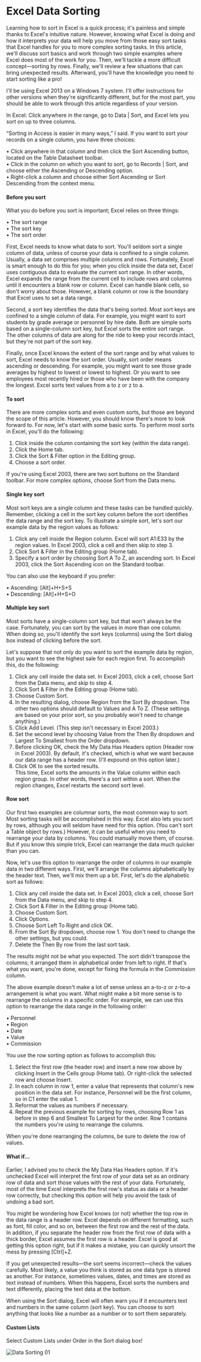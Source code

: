 # Excel Data Sorting

Learning how to sort in Excel is a quick process; it's painless and simple thanks to Excel's intuitive nature. However, knowing what Excel is doing and how it interprets your data will help you move from those easy sort tasks that Excel handles for you to more complex sorting tasks. In this article, we'll discuss sort basics and work through two simple examples where Excel does most of the work for you. Then, we'll tackle a more difficult concept—sorting by rows. Finally, we'll review a few situations that can bring unexpected results. Afterward, you'll have the knowledge you need to start sorting like a pro!  

I'll be using Excel 2013 on a Windows 7 system. I'll offer instructions for other versions when they're significantly different, but for the most part, you should be able to work through this article regardless of your version.   

In Excel: Click anywhere in the range, go to Data | Sort, and Excel lets you sort on up to three columns.  

“Sorting in Access is easier in many ways,” I said. If you want to sort your records on a single column, you have three choices:  

• Click anywhere in that column and then click the Sort Ascending button, located on the Table Datasheet toolbar.   
• Click in the column on which you want to sort, go to Records | Sort, and choose either the Ascending or Descending option.   
• Right-click a column and choose either Sort Ascending or Sort Descending from the context menu.  

#### Before you sort  

What you do before you sort is important; Excel relies on three things:   

• The sort range   
• The sort key   
• The sort order  

First, Excel needs to know what data to sort. You'll seldom sort a single column of data, unless of course your data is confined to a single column. Usually, a data set comprises multiple columns and rows. Fortunately, Excel is smart enough to do this for you; when you click inside the data set, Excel uses contiguous data to evaluate the current sort range. In other words, Excel expands the range from the current cell to include rows and columns until it encounters a blank row or column. Excel can handle blank cells, so don't worry about those. However, a blank column or row is the boundary that Excel uses to set a data range.   

Second, a sort key identifies the data that's being sorted. Most sort keys are confined to a single column of data. For example, you might want to sort students by grade average or personnel by hire date. Both are simple sorts based on a single-column sort key, but Excel sorts the entire sort range. The other columns of data are along for the ride to keep your records intact, but they're not part of the sort key.   

Finally, once Excel knows the extent of the sort range and by what values to sort, Excel needs to know the sort order. Usually, sort order means ascending or descending. For example, you might want to see those grade averages by highest to lowest or lowest to highest. Or you want to see employees most recently hired or those who have been with the company the longest. Excel sorts text values from a to z or z to a.   

#### To sort  

There are more complex sorts and even custom sorts, but those are beyond the scope of this article. However, you should know there's more to look forward to. For now, let's start with some basic sorts. To perform most sorts in Excel, you'll do the following:   

1. Click inside the column containing the sort key (within the data range).   
2. Click the Home tab.   
3. Click the Sort & Filter option in the Editing group.   
4. Choose a sort order.   
  
If you're using Excel 2003, there are two sort buttons on the Standard toolbar. For more complex options, choose Sort from the Data menu.  

#### Single key sort  

Most sort keys are a single column and these tasks can be handled quickly. Remember, clicking a cell in the sort key column before the sort identifies the data range and the sort key. To illustrate a simple sort, let's sort our example data by the region values as follows:   

1. Click any cell inside the Region column. Excel will sort A1:E33 by the region values. In Excel 2003, click a cell and then skip to step 3.  
2. Click Sort & Filter in the Editing group (Home tab).  
3. Specify a sort order by choosing Sort A To Z, an ascending sort. In Excel 2003, click the Sort Ascending icon on the Standard toolbar.  
  
You can also use the keyboard if you prefer:   

• Ascending: [Alt]+H+S+S  
• Descending: [Alt]+H+S+O  
  
#### Multiple key sort  

Most sorts have a single-column sort key, but that won't always be the case. Fortunately, you can sort by the values in more than one column. When doing so, you'll identify the sort keys (columns) using the Sort dialog box instead of clicking before the sort.   

Let's suppose that not only do you want to sort the example data by region, but you want to see the highest sale for each region first. To accomplish this, do the following:  

1. Click any cell inside the data set. In Excel 2003, click a cell, choose Sort from the Data menu, and skip to step 4.   
2. Click Sort & Filter in the Editing group (Home tab).   
3. Choose Custom Sort.   
4. In the resulting dialog, choose Region from the Sort By dropdown. The other two options should default to Values and A To Z. (These settings are based on your prior sort, so you probably won't need to change anything.)   
5. Click Add Level. (This step isn't necessary in Excel 2003.)  
6. Set the second level by choosing Value from the Then By dropdown and Largest To Smallest from the Order dropdown.   
7. Before clicking OK, check the My Data Has Headers option (Header row in Excel 2003). By default, it's checked, which is what we want because our data range has a header row. (I'll expound on this option later.) 
8. Click OK to see the sorted results.   
This time, Excel sorts the amounts in the Value column within each region group. In other words, there's a sort within a sort. When the region changes, Excel restarts the second sort level.   

#### Row sort  

Our first two examples are columnar sorts, the most common way to sort. Most sorting tasks will be accomplished in this way. Excel also lets you sort by rows, although you will seldom have need for this option. (You can't sort a Table object by rows.) However, it can be useful when you need to rearrange your data by columns. You could manually move them, of course. But if you know this simple trick, Excel can rearrange the data much quicker than you can.   

Now, let's use this option to rearrange the order of columns in our example data in two different ways. First, we'll arrange the columns alphabetically by the header text. Then, we'll mix them up a bit. First, let's do the alphabetic sort as follows:  

1. Click any cell inside the data set. In Excel 2003, click a cell, choose Sort from the Data menu, and skip to step 4.   
2. Click Sort & Filter in the Editing group (Home tab).   
3. Choose Custom Sort.   
4. Click Options.   
5. Choose Sort Left To Right and click OK.   
6. From the Sort By dropdown, choose row 1. You don't need to change the other settings, but you could.   
7. Delete the Then By row from the last sort task.    
  
The results might not be what you expected. The sort didn't transpose the columns; it arranged them in alphabetical order from left to right. If that's what you want, you're done, except for fixing the formula in the Commission column.   

The above example doesn't make a lot of sense unless an a-to-z or z-to-a arrangement is what you want. What might make a bit more sense is to rearrange the columns in a specific order. For example, we can use this option to rearrange the data range in the following order:  

• Personnel  
• Region   
• Date  
• Value  
• Commission  
  
You use the row sorting option as follows to accomplish this:

1. Select the first row (the header row) and insert a new row above by clicking Insert in the Cells group (Home tab). Or right-click the selected row and choose Insert. 
2. In each column in row 1, enter a value that represents that column's new position in the data set. For instance, Personnel will be the first column, so in C1 enter the value 1. 
3. Reformat the values as numbers if necessary.   
4. Repeat the previous example for sorting by rows, choosing Row 1 as before in step 6 and Smallest To Largest for the order. Row 1 contains the numbers you're using to rearrange the columns.   
  
When you're done rearranging the columns, be sure to delete the row of values.  

#### What if...  

Earlier, I advised you to check the My Data Has Headers option. If it's unchecked Excel will interpret the first row of your data set as an ordinary row of data and sort those values with the rest of your data. Fortunately, most of the time Excel interprets the first row's status as data or a header row correctly, but checking this option will help you avoid the task of undoing a bad sort.  

You might be wondering how Excel knows (or not) whether the top row in the data range is a header row. Excel depends on different formatting, such as font, fill color, and so on, between the first row and the rest of the data. In addition, if you separate the header row from the first row of data with a thick border, Excel assumes the first row is a header. Excel is good at getting this option right, but if it makes a mistake, you can quickly unsort the mess by pressing [Ctrl]+Z.   

If you get unexpected results—the sort seems incorrect—check the values carefully. Most likely, a value you think is stored as one data type is stored as another. For instance, sometimes values, dates, and times are stored as text instead of numbers. When this happens, Excel sorts the numbers and text differently, placing the text data at the bottom.  

When using the Sort dialog, Excel will often warn you if it encounters text and numbers in the same column (sort key). You can choose to sort anything that looks like a number as a number or to sort them separately.   

#### Custom Lists  

Select Custom Lists under Order in the Sort dialog box!  

![Data Sorting 01](https://github.com/MikeMyers59/MikeMyers59/blob/main/Excel/Pics/Data%20Sorting%2001.jpg)  

